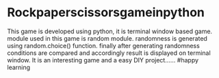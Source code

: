 # Rockpaperscissorsgameinpython
This game is developed using python, it is terminal window based game. 
module used in this game is random module.
randomness is generated using random.choice() function.
finally after generating randomness conditions are compared and accordingly result is displayed on terminal window.
It is an interesting game and a easy DIY project......
#happy learning
